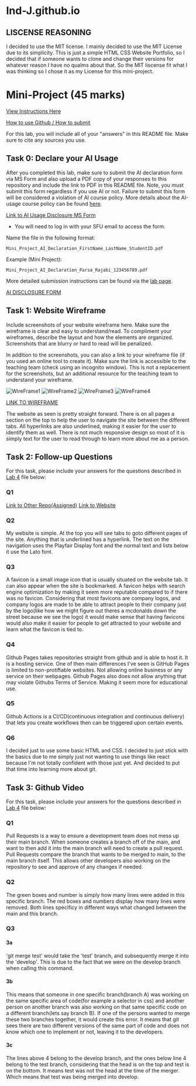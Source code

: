 # Ind-J.github.io

## LISCENSE REASONING

I decided to use the MIT license. I mainly decided to use the MIT License due to its simplicity. This is just a simple HTML CSS Website Portfolio, so I decided that if someone wants to clone and change their versions for whatever reason I have no qualms about that. So the MIT liscense fit what I was thinking so I chose it as my License for this mini-project.

# Mini-Project (45 marks)

[View Instructions Here](Mini-project.md)

[How to use Github / How to submit](https://parsa-rajabi.github.io/CMPT-276/#/assignment-lab-details?id=submission)

For this lab, you will include all of your "answers" in this README file. Make sure to cite any sources you use. 

## Task 0: Declare your AI Usage

After you completed this lab, make sure to submit the AI declaration form via MS Form and also upload a PDF copy of your responses to this repository and include the link to PDF in this README file. Note, you must submit this form regardless if you use AI or not. Failure to submit this form will be considered a violation of AI course policy. More details about the AI-usage course policy can be found [here](https://parsa-rajabi.github.io/CMPT-276/#/ai-policy).

[Link to AI Usage Disclosure MS Form](https://parsa-rajabi.github.io/CMPT-276/#/ai-policy?id=disclosure-of-ai-use)

- You will need to log in with your SFU email to access the form.

Name the file in the following format: 

`Mini_Project_AI_Declaration_FirstName_LastName_StudentID.pdf`

Example (Mini Project):

`Mini_Project_AI_Declaration_Parsa_Rajabi_123456789.pdf`


More detailed submission instructions can be found via the [lab page](https://parsa-rajabi.github.io/CMPT-276/#/labs).

[AI DISCLOSURE FORM](Mini_Project_AI_Declaration_Inderveer_Johal_301556218.pdf)

## Task 1: Website Wireframe

Include screenshots of your website wireframe here. Make sure the wireframe is clear and easy to understand/read. To compliment your wireframes, describe the layout and how the elements are organized. Screenshots that are blurry or hard to read will be penalized. 

In addition to the screenshots, you can also a link to your wireframe file (if you used an online tool to create it). Make sure the link is accessible to the teaching team (check using an incognito window). This is not a replacement for the screenshots, but an additional resource for the teaching team to understand your wireframe.

![WireFrame1](images/wireframe1.png)
![WireFrame2](images/wireframe2.png)
![WireFrame3](images/wireframe3.png)
![WireFrame4](images/wireframe4.png)

[LINK TO WIREFRAME](https://www.figma.com/design/qiNZYCjPd9zqpLDEz441nJ/Portfolio?node-id=0-1&t=jXIhRopDsbfwYfpL-1)


The website as seen is pretty straight forward. There is on all pages a section on the top to help the user to navigate the site between the different tabs. All hyperlinks are also underlined, making it easier for the user to identify them as well. There is not much responsive design so most of it is simply text for the user to read through to learn more about me as a person.

## Task 2: Follow-up Questions

For this task, please include your answers for the questions described in [Lab 4](L4.md) file below:

### Q1

[Link to Other Repo(Assigned)](https://github.com/CMPT-276-SPRING-2025/solo-mini-project-Ind-J)
[Link to Website](https://ind-j.github.io/)

### Q2

My website is simple. At the top you will see tabs to goto different pages of the site. Anything that is underlined has a hyperlink. The text on the navigation uses the Playfair Display font and the normal text and lists below it use the Lato font. 

### Q3

A favicon is a small image icon that is usually situated on the website tab. It can also appear when the site is bookmarked. A favicon helps with search engine optimization by making it seem more reputable compared to if there was no favicon. Considering that most favicons are company logos, and company logos are made to be able to attract people to their company just by the logo(like how we might figure out theres a mcdonalds down the street because we see the logo) it would make sense that having favicons would also make it easier for people to get attracted to your website and learn what the favicon is tied to.

### Q4

Github Pages takes repositories straight from github and is able to host it. It is a hosting service. One of then main differences I've seen is GitHub Pages is limited to non-protiftable websites. Not allowing online business or any service on their webpages. Github Pages also does not allow anything that may violate Githubs Terms of Service. Making it seem more for educational use.

### Q5

Github Actions is a CI/CD(continuous integration and continuous delivery) that lets you create workflows then can be triggered upon certain events.

### Q6

I decided just to use some basic HTML and CSS. I decided to just stick with the basics due to me simply just not wanting to use things like react because I'm not totally confident with those just yet. And decided to put that time into learning more about git.

## Task 3: Github Video

For this task, please include your answers for the questions described in [Lab 4](L4.md) file below:

### Q1

Pull Requests is a way to ensure a development team does not mess up their main branch. When someone creates a branch off of the main, and want to then add it into the main branch will need to create a pull request.
Pull Requests compare the branch that wants to be merged to main, to the main branch itself. This allows other developers also working on the repository to see and approve of any changes if needed.

### Q2

The green boxes and number is simply how many lines were added in this specific branch. The red boxes and numbers display how many lines were removed. Both lines specificy in different ways what changed between the main and this branch.

### Q3

#### 3a

'git merge test' would take the 'test' branch, and subsequently merge it into the 'develop'. This is due to the fact that we were on the develop branch when calling this command.

#### 3b

This means that someone in one specific branch(branch A) was working on the same specific area of code(for example a selector in css) and another person on another branch was also working on that same specific code on a different branch(lets say branch B). If one of the persons wanted to merge these two branches together, it would create this error. It means that git sees there are two different versions of the same part of code and does not know which one to implement or not, leaving it to the developers.

#### 3c

The lines above 4 belong to the develop branch, and the ones below line 4 belong to the test branch, considering that the head is on the top and test is on the bottom. It means test was not the head at the time of the merger. Which means that test was being merged into develop.
